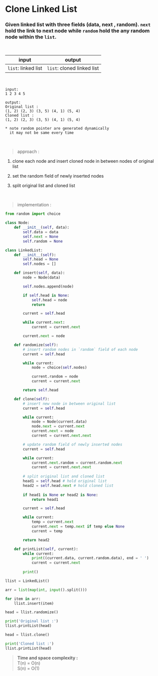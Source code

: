 # Clone Linked List

### Given linked list with three fields (data, next , random). `next` hold the link to next node while `random` hold the any random node within the `list`.

<br>

| input | output |
| --- | --- |
| `list`: linked list | `list`: cloned linked list |

<br>

```
input:
1 2 3 4 5

output:
Original list :
(1, 2) (2, 3) (3, 5) (4, 1) (5, 4)
Cloned list :
(1, 2) (2, 3) (3, 5) (4, 1) (5, 4)

* note random pointer are generated dynamically
  it may not be same every time
```

<br>

> approach :
1. clone each node and insert cloned node in between nodes of original list

2. set the random field of newly inserted nodes

3. split original list and cloned list

<br>

> implementation :

```python
from random import choice

class Node:
    def __init__(self, data):
        self.data = data
        self.next = None
        self.random = None

class LinkedList:
    def __init__(self):
        self.head = None
        self.nodes = []

    def insert(self, data):
        node = Node(data)

        self.nodes.append(node)

        if self.head is None:
            self.head = node
            return 

        current = self.head

        while current.next:
            current = current.next

        current.next = node

    def randomize(self):
        # insert random nodes in `random` field of each node
        current = self.head

        while current:
            node = choice(self.nodes)

            current.random = node
            current = current.next

        return self.head

    def clone(self):
        # insert new node in between original list
        current = self.head

        while current:
            node = Node(current.data)
            node.next = current.next
            current.next = node
            current = current.next.next

        # update random field of newly inserted nodes
        current = self.head

        while current:
            current.next.random = current.random.next
            current = current.next.next
        
        # split original list and cloned list
        head1 = self.head # hold original list
        head2 = self.head.next # hold cloned list
        
        if head1 is None or head2 is None:
            return head1

        current = self.head

        while current:
            temp = current.next
            current.next = temp.next if temp else None
            current = temp

        return head2 

    def printList(self, current):
        while current:
            print((current.data, current.random.data), end = ' ')            
            current = current.next
        
        print()

llist = LinkedList()

arr = list(map(int, input().split()))

for item in arr:
    llist.insert(item)

head = llist.randomize()

print('Original list :')
llist.printList(head)

head = llist.clone()

print('Cloned list :')
llist.printList(head)
```

> **Time and space complexity :**
<br>T(n) = O(n)
<br>S(n) = O(1)